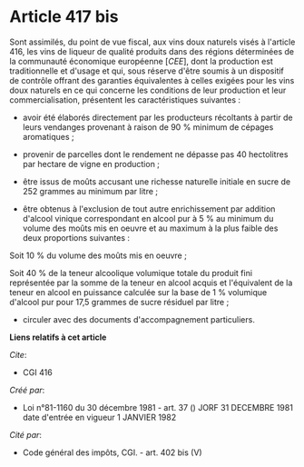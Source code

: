 # Article 417 bis

Sont assimilés, du point de vue fiscal, aux vins doux naturels visés à l'article 416, les vins de liqueur de qualité produits
dans des régions déterminées de la communauté économique européenne [*CEE*], dont la production est traditionnelle et d'usage
et qui, sous réserve d'être soumis à un dispositif de contrôle offrant des garanties équivalentes à celles exigées pour les
vins doux naturels en ce qui concerne les conditions de leur production et leur commercialisation, présentent les
caractéristiques suivantes :

- avoir été élaborés directement par les producteurs récoltants à partir de leurs vendanges provenant à raison de 90 %
minimum de cépages aromatiques ;

- provenir de parcelles dont le rendement ne dépasse pas 40 hectolitres par hectare de vigne en production ;

- être issus de moûts accusant une richesse naturelle initiale en sucre de 252 grammes au minimum par litre ;

- être obtenus à l'exclusion de tout autre enrichissement par addition d'alcool vinique correspondant en alcool pur à 5 % au
minimum du volume des moûts mis en oeuvre et au maximum à la plus faible des deux proportions suivantes :

Soit 10 % du volume des moûts mis en oeuvre ;

Soit 40 % de la teneur alcoolique volumique totale du produit fini représentée par la somme de la teneur en alcool acquis et
l'équivalent de la teneur en alcool en puissance calculée sur la base de 1 % volumique d'alcool pur pour 17,5 grammes de
sucre résiduel par litre ;

- circuler avec des documents d'accompagnement particuliers.

**Liens relatifs à cet article**

_Cite_:

  - CGI 416

_Créé par_:

  - Loi n°81-1160 du 30 décembre 1981 - art. 37 () JORF 31 DECEMBRE 1981 date d'entrée en vigueur 1 JANVIER 1982

_Cité par_:

  - Code général des impôts, CGI. - art. 402 bis (V)
